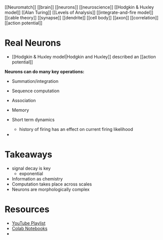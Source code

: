 [[Neuromatch]]
[[brain]]
[[neurons]]
[[neuroscience]]
[[Hodgkin & Huxley model]]
[[Alan Turing]]
[[Levels of Analysis]]
[[integrate-and-fire model]]	
[[cable theory]]
[[synapse]]
[[dendrite]]
[[cell body]]
[[axon]]
[[correlation]]
[[action potential]]



# Real Neurons
- [[Hodgkin & Huxley model|Hodgkin and Huxley]] described an [[action potential]]

**Neurons can do many key operations:**
- Summation/integration
- Sequence computation 
- Association
- Memory

- Short term dynamics
	- history of firing has an effect on current firing likelihood
- 


# Takeaways
- signal decay is key
	- exponential
- Information as chemistry
- Computation takes place across scales
- Neurons are morphologically complex

# Resources
- [YouTube Playlist](https://www.youtube.com/watch?v=MAOOPv3whZ0&list=PLkBQOLLbi18MCEdPJQ7gdnqP-Z0Tkmcjy&index=2&t=0s)
- [Colab Notebooks](https://github.com/NeuromatchAcademy/course-content/blob/master/tutorials/README.md#w2d1---bayesian-statistics)
- 